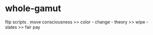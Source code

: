 # whole-gamut
flip scripts . move consciousness >> color - change - theory >> wipe - slates >> fair pay 
